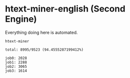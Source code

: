 # htext-miner-english (Second Engine)

Everything doing here is automated.

```
htext-miner

total: 8995/9523 (94.4555287199412%)

job0: 2028
job1: 2288
job2: 3065
job3: 1614
```
